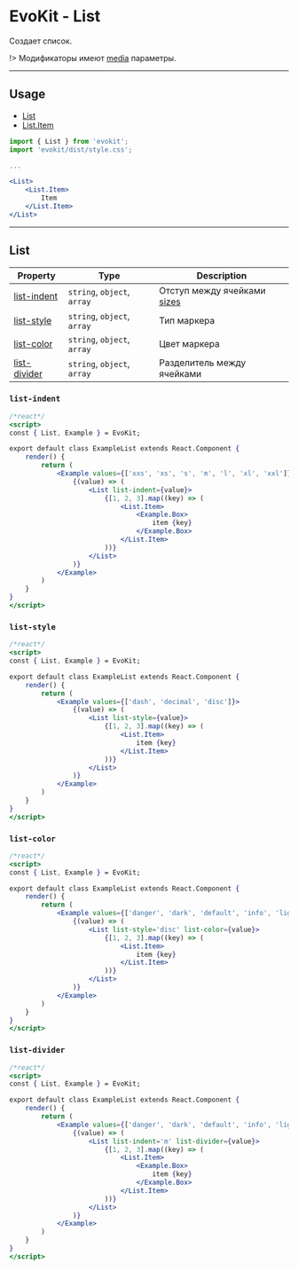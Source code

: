 [colors]: base/colors
[sizes]: base/sizes
[media]: base/media

[list-indent]: #list-indent
[list-style]: #list-style
[list-color]: #list-color
[list-divider]: #list-divider

[list]: #list
[listitem]: #listitem

# EvoKit - List

Cоздает список.

!> Модификаторы имеют [media] параметры.

---

## Usage

- [List][list]
- [List.Item][listitem]

```jsx
import { List } from 'evokit';
import 'evokit/dist/style.css';

...

<List>
    <List.Item>
        Item
    </List.Item>
</List>

```

---

## List

| Property | Type | Description |
|----------|----------|-------------|
| [list-indent]  | `string`, `object`, `array` | Отступ между ячейками [sizes] |
| [list-style]   | `string`, `object`, `array` | Тип маркера |
| [list-color]   | `string`, `object`, `array` | Цвет маркера |
| [list-divider] | `string`, `object`, `array` | Разделитель между ячейками |

### `list-indent`

```jsx
/*react*/
<script>
const { List, Example } = EvoKit;

export default class ExampleList extends React.Component {
    render() {
        return (
            <Example values={['xxs', 'xs', 's', 'm', 'l', 'xl', 'xxl']}>
                {(value) => (
                    <List list-indent={value}>
                        {[1, 2, 3].map((key) => (
                            <List.Item>
                                <Example.Box>
                                    item {key}
                                </Example.Box>
                            </List.Item>
                        ))}
                    </List>
                )}
            </Example>
        )
    }
}
</script>
```

### `list-style`

```jsx
/*react*/
<script>
const { List, Example } = EvoKit;

export default class ExampleList extends React.Component {
    render() {
        return (
            <Example values={['dash', 'decimal', 'disc']}>
                {(value) => (
                    <List list-style={value}>
                        {[1, 2, 3].map((key) => (
                            <List.Item>
                                item {key}
                            </List.Item>
                        ))}
                    </List>
                )}
            </Example>
        )
    }
}
</script>
```

### `list-color`

```jsx
/*react*/
<script>
const { List, Example } = EvoKit;

export default class ExampleList extends React.Component {
    render() {
        return (
            <Example values={['danger', 'dark', 'default', 'info', 'light', 'minor', 'muted', 'primary', 'reset', 'second', 'success', 'warning']}>
                {(value) => (
                    <List list-style='disc' list-color={value}>
                        {[1, 2, 3].map((key) => (
                            <List.Item>
                                item {key}
                            </List.Item>
                        ))}
                    </List>
                )}
            </Example>
        )
    }
}
</script>
```

### `list-divider`

```jsx
/*react*/
<script>
const { List, Example } = EvoKit;

export default class ExampleList extends React.Component {
    render() {
        return (
            <Example values={['danger', 'dark', 'default', 'info', 'light', 'minor', 'muted', 'primary', 'reset', 'second', 'success', 'warning']}>
                {(value) => (
                    <List list-indent='m' list-divider={value}>
                        {[1, 2, 3].map((key) => (
                            <List.Item>
                                <Example.Box>
                                    item {key}
                                </Example.Box>
                            </List.Item>
                        ))}
                    </List>
                )}
            </Example>
        )
    }
}
</script>
```
